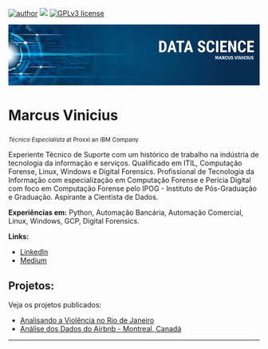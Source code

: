 [![author](https://img.shields.io/badge/author-marcusvinicius-red.svg)](https://www.linkedin.com/in/marcus-vinicius-arruda-carneiro-ab61b28/) [![](https://img.shields.io/badge/python-3.7+-blue.svg)](https://www.python.org/downloads/release/python-365/) [![GPLv3 license](https://img.shields.io/badge/License-GPLv3-blue.svg)](http://perso.crans.org/besson/LICENSE.html)

<p align="center">
  <img src="Banner.png" >
</p>

# Marcus Vinicius
<sub>*Técnico Especialista* at Proxxi an IBM Company</sub>

Experiente Técnico de Suporte com um histórico de trabalho na indústria de tecnologia da informação e serviços. Qualificado em ITIL, Computação Forense, Linux, Windows e Digital Forensics. Profissional de Tecnologia da Informação com especialização em Computação Forense e Perícia Digital com foco em Computação Forense pelo IPOG - Instituto de Pós-Graduação e Graduação. Aspirante a Cientista de Dados.

**Experiências em:** Python, Automação Bancária, Automação Comercial, Linux, Windows, GCP, Digital Forensics.

**Links:**
* [LinkedIn](https://www.linkedin.com/in/marcus-vinicius-arruda-carneiro-ab61b28/)
* [Medium](https://www.medium.com)


## Projetos:
Veja os projetos publicados:
* [Analisando a Violência no Rio de Janeiro](https://github.com/marcustux1/Portfolio/blob/master/Violencia_RJ/Analisando_a_Viol%C3%AAncia_no_Rio_de_Janeiro.ipynb)
* [Análise dos Dados do Airbnb - Montreal, Canadá](https://github.com/marcustux1/Portfolio/blob/master/modulo_01/Analisando_os_Dados_do_Airbnb_Montreal.ipynb)
---
